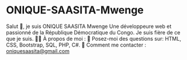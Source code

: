 # ONIQUE-SAASITA-Mwenge
Salut 👋, je suis ONIQUE SAASITA Mwenge
Une développeure web et passionné de la République Démocratique du Congo.
Je suis fière de ce que je suis.
🧑‍💻 À propos de moi :
💬 Posez-moi des questions sur:
HTML, CSS,
Bootstrap, SQL,
PHP, C#.
📧 Comment me contacter : oniquesaasita@gmail.com
